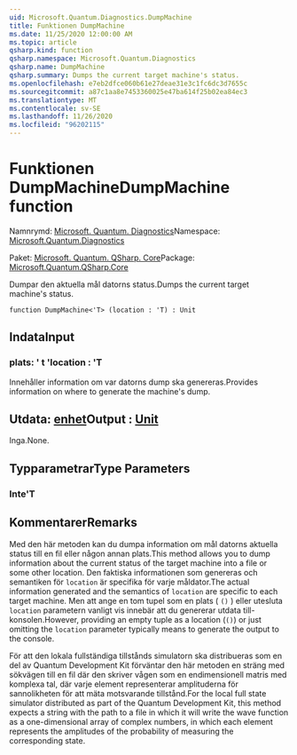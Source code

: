 ```yaml
---
uid: Microsoft.Quantum.Diagnostics.DumpMachine
title: Funktionen DumpMachine
ms.date: 11/25/2020 12:00:00 AM
ms.topic: article
qsharp.kind: function
qsharp.namespace: Microsoft.Quantum.Diagnostics
qsharp.name: DumpMachine
qsharp.summary: Dumps the current target machine's status.
ms.openlocfilehash: e7eb2dfce060b61e27deae31e3c1fc6dc3d7655c
ms.sourcegitcommit: a87c1aa8e7453360025e47ba614f25b02ea84ec3
ms.translationtype: MT
ms.contentlocale: sv-SE
ms.lasthandoff: 11/26/2020
ms.locfileid: "96202115"
---
```

# <a name="dumpmachine-function"></a><span data-ttu-id="b9d9c-102">Funktionen DumpMachine</span><span class="sxs-lookup"><span data-stu-id="b9d9c-102">DumpMachine function</span></span>

<span data-ttu-id="b9d9c-103">Namnrymd: [Microsoft. Quantum. Diagnostics](xref:Microsoft.Quantum.Diagnostics)</span><span class="sxs-lookup"><span data-stu-id="b9d9c-103">Namespace: [Microsoft.Quantum.Diagnostics](xref:Microsoft.Quantum.Diagnostics)</span></span>

<span data-ttu-id="b9d9c-104">Paket: [Microsoft. Quantum. QSharp. Core](https://nuget.org/packages/Microsoft.Quantum.QSharp.Core)</span><span class="sxs-lookup"><span data-stu-id="b9d9c-104">Package: [Microsoft.Quantum.QSharp.Core](https://nuget.org/packages/Microsoft.Quantum.QSharp.Core)</span></span>


<span data-ttu-id="b9d9c-105">Dumpar den aktuella mål datorns status.</span><span class="sxs-lookup"><span data-stu-id="b9d9c-105">Dumps the current target machine's status.</span></span>

```qsharp
function DumpMachine<'T> (location : 'T) : Unit
```


## <a name="input"></a><span data-ttu-id="b9d9c-106">Indata</span><span class="sxs-lookup"><span data-stu-id="b9d9c-106">Input</span></span>

### <a name="location--t"></a><span data-ttu-id="b9d9c-107">plats: ' t '</span><span class="sxs-lookup"><span data-stu-id="b9d9c-107">location : 'T</span></span>

<span data-ttu-id="b9d9c-108">Innehåller information om var datorns dump ska genereras.</span><span class="sxs-lookup"><span data-stu-id="b9d9c-108">Provides information on where to generate the machine's dump.</span></span>



## <a name="output--unit"></a><span data-ttu-id="b9d9c-109">Utdata: [enhet](xref:microsoft.quantum.lang-ref.unit)</span><span class="sxs-lookup"><span data-stu-id="b9d9c-109">Output : [Unit](xref:microsoft.quantum.lang-ref.unit)</span></span>

<span data-ttu-id="b9d9c-110">Inga.</span><span class="sxs-lookup"><span data-stu-id="b9d9c-110">None.</span></span>

## <a name="type-parameters"></a><span data-ttu-id="b9d9c-111">Typparametrar</span><span class="sxs-lookup"><span data-stu-id="b9d9c-111">Type Parameters</span></span>

### <a name="t"></a><span data-ttu-id="b9d9c-112">Inte</span><span class="sxs-lookup"><span data-stu-id="b9d9c-112">'T</span></span>



## <a name="remarks"></a><span data-ttu-id="b9d9c-113">Kommentarer</span><span class="sxs-lookup"><span data-stu-id="b9d9c-113">Remarks</span></span>

<span data-ttu-id="b9d9c-114">Med den här metoden kan du dumpa information om mål datorns aktuella status till en fil eller någon annan plats.</span><span class="sxs-lookup"><span data-stu-id="b9d9c-114">This method allows you to dump information about the current status of the target machine into a file or some other location.</span></span>
<span data-ttu-id="b9d9c-115">Den faktiska informationen som genereras och semantiken för `location` är specifika för varje måldator.</span><span class="sxs-lookup"><span data-stu-id="b9d9c-115">The actual information generated and the semantics of `location` are specific to each target machine.</span></span> <span data-ttu-id="b9d9c-116">Men att ange en tom tupel som en plats ( `()` ) eller utesluta `location` parametern vanligt vis innebär att du genererar utdata till-konsolen.</span><span class="sxs-lookup"><span data-stu-id="b9d9c-116">However, providing an empty tuple as a location (`()`) or just omitting the `location` parameter typically means to generate the output to the console.</span></span>

<span data-ttu-id="b9d9c-117">För att den lokala fullständiga tillstånds simulatorn ska distribueras som en del av Quantum Development Kit förväntar den här metoden en sträng med sökvägen till en fil där den skriver vågen som en endimensionell matris med komplexa tal, där varje element representerar amplituderna för sannolikheten för att mäta motsvarande tillstånd.</span><span class="sxs-lookup"><span data-stu-id="b9d9c-117">For the local full state simulator distributed as part of the Quantum Development Kit, this method  expects a string with the path to a file in which it will write the wave function as a one-dimensional array of complex numbers, in which each element represents the amplitudes of the probability of measuring the corresponding state.</span></span>